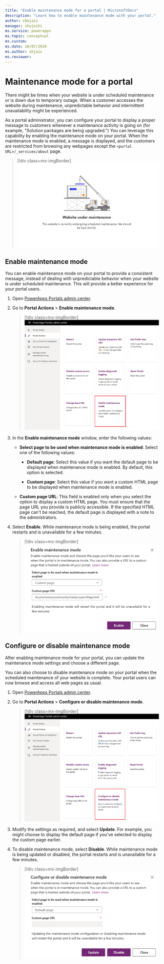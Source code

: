 ```yaml
---
title: "Enable maintenance mode for a portal | MicrosoftDocs"
description: "Learn how to enable maintenance mode with your portal."
author: sbmjais
manager: shujoshi
ms.service: powerapps
ms.topic: conceptual
ms.custom: 
ms.date: 10/07/2019
ms.author: shjais
ms.reviewer:
---
```


# Maintenance mode for a portal

There might be times when your website is under scheduled maintenance or is down due to temporary outage. When a customer accesses the website during maintenance, unpredictable behavior and intermittent unavailability might be experienced. 

As a portal administrator, you can configure your portal to display a proper message to customers whenever a maintenance activity is going on (for example, "Solution packages are being upgraded.") You can leverage this capability by enabling the maintenance mode on your portal. When the maintenance mode is enabled, a message is displayed, and the customers are restricted from browsing any webpages except the `<portal URL>/_services/about` page.

> [!div class=mx-imgBorder]
> ![Default maintenance mode page](../media/default-maint-page.png "Default maintenance mode page")

## Enable maintenance mode

You can enable maintenance mode on your portal to provide a consistent message, instead of dealing with unpredictable behavior when your website is under scheduled maintenance. This will provide a better experience for your portal users.

1. Open [PowerApps Portals admin center](admin-overview.md).

3. Go to **Portal Actions** > **Enable maintenance mode**.

    > [!div class=mx-imgBorder]
    > ![Enable maintenance mode](../media/enable-maint-mode-button.png "Enable maintenance mode")

4. In the **Enable maintenance mode** window, enter the following values:
    - **Select page to be used when maintenance mode is enabled**: Select one of the following values:

        - **Default page**: Select this value if you want the default page to be displayed when maintenance mode is enabled. By default, this option is selected.

        - **Custom page**: Select this value if you want a custom HTML page to be displayed when maintenance mode is enabled.

    - **Custom page URL**: This field is enabled only when you select the option to display a custom HTML page. You must ensure that the page URL you provide is publicly accessible. If the specified HTML page can't be reached, the default page is displayed with a note to the administrators.

5. Select **Enable**. While maintenance mode is being enabled, the portal restarts and is unavailable for a few minutes. 

    > [!div class=mx-imgBorder]
    > ![Enable maintenance mode settings](../media/enable-maint-mode.png "Enable maintenance mode settings")

## Configure or disable maintenance mode

After enabling maintenance mode for your portal, you can update the maintenance mode settings and choose a different page.

You can also choose to disable maintenance mode on your portal when the scheduled maintenance of your website is complete. Your portal users can now browse and access all web pages as usual.

1. Open [PowerApps Portals admin center](admin-overview.md).

2. Go to **Portal Actions** > **Configure or disable maintenance mode**.

    > [!div class=mx-imgBorder]
    > ![Configure maintenance mode](../media/configure-maint-mode-button.png "Configure maintenance mode")

3. Modify the settings as required, and select **Update**. For example, you might choose to display the default page if you've selected to display the custom page earlier.

4. To disable maintenance mode, select **Disable**. While maintenance mode is being updated or disabled, the portal restarts and is unavailable for a few minutes.

    > [!div class=mx-imgBorder]
    > ![Update maintenance mode settings](../media/configure-maint-mode.png "Update maintenance mode settings")

